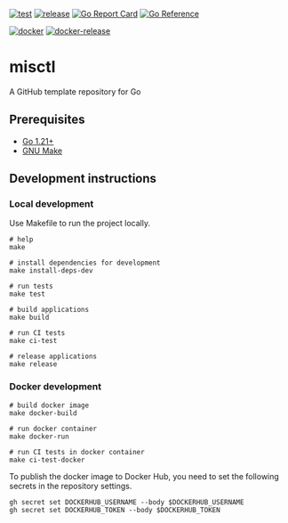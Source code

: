 [![test](https://github.com/ks6088ts-labs/misctl/actions/workflows/test.yaml/badge.svg?branch=main)](https://github.com/ks6088ts-labs/misctl/actions/workflows/test.yaml?query=branch%3Amain)
[![release](https://github.com/ks6088ts-labs/misctl/actions/workflows/release.yaml/badge.svg)](https://github.com/ks6088ts-labs/misctl/actions/workflows/release.yaml)
[![Go Report Card](https://goreportcard.com/badge/github.com/ks6088ts-labs/misctl)](https://goreportcard.com/report/github.com/ks6088ts-labs/misctl)
[![Go Reference](https://pkg.go.dev/badge/github.com/ks6088ts-labs/misctl.svg)](https://pkg.go.dev/github.com/ks6088ts-labs/misctl)

[![docker](https://github.com/ks6088ts-labs/misctl/actions/workflows/docker.yaml/badge.svg?branch=main)](https://github.com/ks6088ts-labs/misctl/actions/workflows/docker.yaml?query=branch%3Amain)
[![docker-release](https://github.com/ks6088ts-labs/misctl/actions/workflows/docker-release.yaml/badge.svg)](https://github.com/ks6088ts-labs/misctl/actions/workflows/docker-release.yaml)

# misctl

A GitHub template repository for Go

## Prerequisites

- [Go 1.21+](https://go.dev/doc/install)
- [GNU Make](https://www.gnu.org/software/make/)

## Development instructions

### Local development

Use Makefile to run the project locally.

```shell
# help
make

# install dependencies for development
make install-deps-dev

# run tests
make test

# build applications
make build

# run CI tests
make ci-test

# release applications
make release
```

### Docker development

```shell
# build docker image
make docker-build

# run docker container
make docker-run

# run CI tests in docker container
make ci-test-docker
```

To publish the docker image to Docker Hub, you need to set the following secrets in the repository settings.

```shell
gh secret set DOCKERHUB_USERNAME --body $DOCKERHUB_USERNAME
gh secret set DOCKERHUB_TOKEN --body $DOCKERHUB_TOKEN
```
